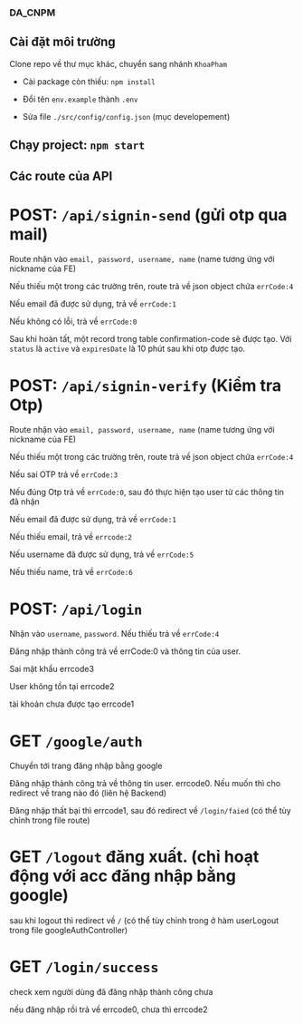 ### DA_CNPM
## Cài đặt môi trường
Clone repo về thư mục khác, chuyển sang nhánh `KhoaPham`

- Cài package còn thiếu: `npm install`

- Đổi tên `env.example` thành `.env`

- Sửa file `./src/config/config.json` (mục developement)

## Chạy project: `npm start`

## Các route của API
# POST: `/api/signin-send` (gửi otp qua mail)
Route nhận vào `email, password, username, name` (name tương ứng với nickname của FE)

Nếu thiếu một trong các trường trên, route trả về json object chứa `errCode:4`

Nếu email đã được sử dụng, trả về `errCode:1`

Nếu không có lỗi, trả về `errCode:0`

Sau khi hoàn tất, một record trong table confirmation-code sẽ được tạo. Với `status` là `active` và `expiresDate` là 10 phút sau khi otp được tạo.

# POST: `/api/signin-verify` (Kiểm tra Otp)
Route nhận vào `email, password, username, name` (name tương ứng với nickname của FE)

Nếu thiếu một trong các trường trên, route trả về json object chứa `errCode:4`

Nếu sai OTP trả về `errCode:3`

Nếu đúng Otp trả về `errCode:0`, sau đó thực hiện tạo user từ các thông tin đã nhận

Nếu email đã được sử dụng, trả về `errCode:1`

Nếu thiếu email, trả về `errcode:2`

Nếu username đã được sử dụng, trả về `errCode:5`

Nếu thiếu name, trả về `errCode:6`

# POST: `/api/login`
Nhận vào `username`, `password`. Nếu thiếu trả về `errCode:4`

Đăng nhập thành công trả về errCode:0 và thông tin của user.

Sai mật khẩu errcode3

User không tồn tại errcode2

tài khoản chưa được tạo errcode1

# GET `/google/auth`
Chuyển tới trang đăng nhập bằng google

Đăng nhập thành công trả về thông tin user. errcode0. Nếu muốn thì cho redirect về trang nào đó (liên hệ Backend)

Đăng nhập thất bại thì errcode1, sau đó redirect về `/login/faied` (có thể tùy chỉnh trong file route)
# GET `/logout` đăng xuất. (chỉ hoạt động với acc đăng nhập bằng google)

sau khi logout thì redirect về `/` (có thể tùy chỉnh trong ở hàm userLogout trong file googleAuthController)
# GET `/login/success` 
check xem người dùng đã đăng nhập thành công chưa

nếu đăng nhập rồi trả về errcode0, chưa thì errcode2